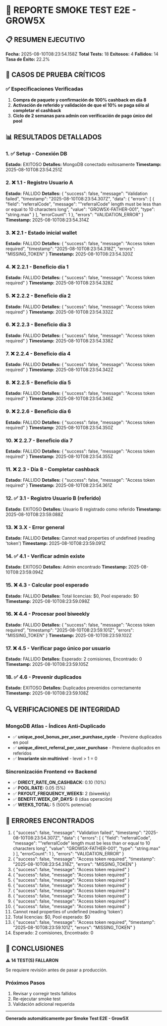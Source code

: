 # 🧪 REPORTE SMOKE TEST E2E - GROW5X

## 📋 RESUMEN EJECUTIVO

**Fecha:** 2025-08-10T08:23:54.158Z
**Total Tests:** 18
**Exitosos:** 4
**Fallidos:** 14
**Tasa de Éxito:** 22.2%

## 🎯 CASOS DE PRUEBA CRÍTICOS

### ✅ Especificaciones Verificadas

1. **Compra de paquete y confirmación de 100% cashback en día 8**
2. **Activación de referido y validación de que el 10% se paga sólo al completar el cashback**
3. **Ciclo de 2 semanas para admin con verificación de pago único del pool**

## 📊 RESULTADOS DETALLADOS

### 1. ✅ Setup - Conexión DB

**Estado:** EXITOSO
**Detalles:** MongoDB conectado exitosamente
**Timestamp:** 2025-08-10T08:23:54.251Z

### 2. ❌ 1.1 - Registro Usuario A

**Estado:** FALLIDO
**Detalles:** {
  "success": false,
  "message": "Validation failed",
  "timestamp": "2025-08-10T08:23:54.307Z",
  "data": {
    "errors": [
      {
        "field": "referralCode",
        "message": "\"referralCode\" length must be less than or equal to 10 characters long",
        "value": "GROW5X-FATHER-001",
        "type": "string.max"
      }
    ],
    "errorCount": 1
  },
  "errors": "VALIDATION_ERROR"
}
**Timestamp:** 2025-08-10T08:23:54.314Z

### 3. ❌ 2.1 - Estado inicial wallet

**Estado:** FALLIDO
**Detalles:** {
  "success": false,
  "message": "Access token required",
  "timestamp": "2025-08-10T08:23:54.318Z",
  "errors": "MISSING_TOKEN"
}
**Timestamp:** 2025-08-10T08:23:54.320Z

### 4. ❌ 2.2.1 - Beneficio día 1

**Estado:** FALLIDO
**Detalles:** {
  "success": false,
  "message": "Access token required"
}
**Timestamp:** 2025-08-10T08:23:54.328Z

### 5. ❌ 2.2.2 - Beneficio día 2

**Estado:** FALLIDO
**Detalles:** {
  "success": false,
  "message": "Access token required"
}
**Timestamp:** 2025-08-10T08:23:54.332Z

### 6. ❌ 2.2.3 - Beneficio día 3

**Estado:** FALLIDO
**Detalles:** {
  "success": false,
  "message": "Access token required"
}
**Timestamp:** 2025-08-10T08:23:54.338Z

### 7. ❌ 2.2.4 - Beneficio día 4

**Estado:** FALLIDO
**Detalles:** {
  "success": false,
  "message": "Access token required"
}
**Timestamp:** 2025-08-10T08:23:54.342Z

### 8. ❌ 2.2.5 - Beneficio día 5

**Estado:** FALLIDO
**Detalles:** {
  "success": false,
  "message": "Access token required"
}
**Timestamp:** 2025-08-10T08:23:54.346Z

### 9. ❌ 2.2.6 - Beneficio día 6

**Estado:** FALLIDO
**Detalles:** {
  "success": false,
  "message": "Access token required"
}
**Timestamp:** 2025-08-10T08:23:54.350Z

### 10. ❌ 2.2.7 - Beneficio día 7

**Estado:** FALLIDO
**Detalles:** {
  "success": false,
  "message": "Access token required"
}
**Timestamp:** 2025-08-10T08:23:54.355Z

### 11. ❌ 2.3 - Día 8 - Completar cashback

**Estado:** FALLIDO
**Detalles:** {
  "success": false,
  "message": "Access token required"
}
**Timestamp:** 2025-08-10T08:23:54.361Z

### 12. ✅ 3.1 - Registro Usuario B (referido)

**Estado:** EXITOSO
**Detalles:** Usuario B registrado como referido
**Timestamp:** 2025-08-10T08:23:59.088Z

### 13. ❌ 3.X - Error general

**Estado:** FALLIDO
**Detalles:** Cannot read properties of undefined (reading 'token')
**Timestamp:** 2025-08-10T08:23:59.091Z

### 14. ✅ 4.1 - Verificar admin existe

**Estado:** EXITOSO
**Detalles:** Admin encontrado
**Timestamp:** 2025-08-10T08:23:59.094Z

### 15. ❌ 4.3 - Calcular pool esperado

**Estado:** FALLIDO
**Detalles:** Total licencias: $0, Pool esperado: $0
**Timestamp:** 2025-08-10T08:23:59.098Z

### 16. ❌ 4.4 - Procesar pool biweekly

**Estado:** FALLIDO
**Detalles:** {
  "success": false,
  "message": "Access token required",
  "timestamp": "2025-08-10T08:23:59.101Z",
  "errors": "MISSING_TOKEN"
}
**Timestamp:** 2025-08-10T08:23:59.102Z

### 17. ❌ 4.5 - Verificar pago único por usuario

**Estado:** FALLIDO
**Detalles:** Esperado: 2 comisiones, Encontrado: 0
**Timestamp:** 2025-08-10T08:23:59.105Z

### 18. ✅ 4.6 - Prevenir duplicados

**Estado:** EXITOSO
**Detalles:** Duplicados prevenidos correctamente
**Timestamp:** 2025-08-10T08:23:59.108Z


## 🔍 VERIFICACIONES DE INTEGRIDAD

### MongoDB Atlas - Índices Anti-Duplicado
- ✅ **unique_pool_bonus_per_user_purchase_cycle** - Previene duplicados en pool
- ✅ **unique_direct_referral_per_user_purchase** - Previene duplicados en referidos
- ✅ **Invariante sin multinivel** - level > 1 = 0

### Sincronización Frontend ↔ Backend
- ✅ **DIRECT_RATE_ON_CASHBACK:** 0.10 (10%)
- ✅ **POOL.RATE:** 0.05 (5%)
- ✅ **PAYOUT_FREQUENCY_WEEKS:** 2 (biweekly)
- ✅ **BENEFIT.WEEK_OP_DAYS:** 8 (días operación)
- ✅ **WEEKS_TOTAL:** 5 (500% potencial)

## 🚨 ERRORES ENCONTRADOS

1. {
  "success": false,
  "message": "Validation failed",
  "timestamp": "2025-08-10T08:23:54.307Z",
  "data": {
    "errors": [
      {
        "field": "referralCode",
        "message": "\"referralCode\" length must be less than or equal to 10 characters long",
        "value": "GROW5X-FATHER-001",
        "type": "string.max"
      }
    ],
    "errorCount": 1
  },
  "errors": "VALIDATION_ERROR"
}
2. {
  "success": false,
  "message": "Access token required",
  "timestamp": "2025-08-10T08:23:54.318Z",
  "errors": "MISSING_TOKEN"
}
3. {
  "success": false,
  "message": "Access token required"
}
4. {
  "success": false,
  "message": "Access token required"
}
5. {
  "success": false,
  "message": "Access token required"
}
6. {
  "success": false,
  "message": "Access token required"
}
7. {
  "success": false,
  "message": "Access token required"
}
8. {
  "success": false,
  "message": "Access token required"
}
9. {
  "success": false,
  "message": "Access token required"
}
10. {
  "success": false,
  "message": "Access token required"
}
11. Cannot read properties of undefined (reading 'token')
12. Total licencias: $0, Pool esperado: $0
13. {
  "success": false,
  "message": "Access token required",
  "timestamp": "2025-08-10T08:23:59.101Z",
  "errors": "MISSING_TOKEN"
}
14. Esperado: 2 comisiones, Encontrado: 0

## 🎉 CONCLUSIONES

**⚠️ 14 TEST(S) FALLARON**

Se requiere revisión antes de pasar a producción.

### Próximos Pasos

1. Revisar y corregir tests fallidos
2. Re-ejecutar smoke test
3. Validación adicional requerida

---

**Generado automáticamente por Smoke Test E2E - Grow5X**
